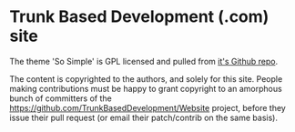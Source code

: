 # Trunk Based Development (.com) site

The theme 'So Simple' is GPL licensed and pulled from [it's Github repo](https://github.com/mmistakes/so-simple-theme).

The content is copyrighted to the authors, and solely for this site. People making contributions must be happy to grant copyright to an amorphous bunch of committers of the https://github.com/TrunkBasedDevelopment/Website project, before they issue their pull request (or email their patch/contrib on the same basis).

